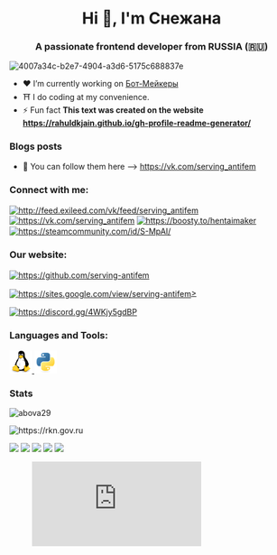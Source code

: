  <h1 align="center">Hi 👋, I'm Снежана</h1>
<h3 align="center">A passionate frontend developer from RUSSIA (🇷🇺)</h3>

<p align="left"> <img src="https://wakatime.com/badge/user/4007a34c-b2e7-4904-a3d6-5175c688837e.svg" alt="4007a34c-b2e7-4904-a3d6-5175c688837e" /> </p>

- ❤ I’m currently working on [Бот-Мейкеры](https://vk.com/serving_antifem)
- ⛩ I do coding at my convenience.
- ⚡ Fun fact **This text was created on the website https://rahuldkjain.github.io/gh-profile-readme-generator/**

### Blogs posts
<!-- BLOG-POST-LIST:START -->
- 📢 You can follow them here --> https://vk.com/serving_antifem
<!-- BLOG-POST-LIST:END -->

<h3 align="left">Connect with me:</h3>
<p align="left">
<a href="http://feed.exileed.com/vk/feed/serving_antifem" target="blank"><img align="center" src="https://github.com/abova29/abova29/blob/main/rss1.jpg" alt="http://feed.exileed.com/vk/feed/serving_antifem" height="50" width="50" /></a>
<a href="https://vk.com/serving_antifem" target="blank"><img align="center" src="https://upload.wikimedia.org/wikipedia/commons/2/21/VK.com-logo.svg" alt="https://vk.com/serving_antifem" height="30" width="40" /></a>
<a href="https://boosty.to/hentaimaker" target="blank"><img align="center" src="https://github.com/abova29/abova29/blob/main/White.svg" alt="https://boosty.to/hentaimaker" height="70" width="70" /></a>
<a href="https://steamcommunity.com/id/S-MpAI/" target="blank"><img align="center" src="https://github.com/abova29/abova29/blob/main/steam.svg" alt="https://steamcommunity.com/id/S-MpAI/" height="190" width="40" /></a></p>


<h3 align="left">Our website:</h3>
<a href="https://github.com/serving-antifem" target="blank"><img align="center" src="https://sun9-58.userapi.com/s/v1/ig2/Lv6o9RfGf2-E7lpQlhFdJgdXmfJ0EjB43DkYgAE88mntcdAYKpIxJJWUtlXiKkYx9SWV7Y5c2MWtbYcaCbEtWbjY.jpg?size=1280x720&quality=95&type=album" alt="https://github.com/serving-antifem" height="80" width="190" /></a></p>
<a href="https://vk.com/serving_antifem" target="blank"><img align="center" src="https://sun9-82.userapi.com/s/v1/ig2/GJua1-irI9DeYZ1nYWu4YyHXFQLEF3ox5M0BAh7ULMx4AVRNke74kbsT7FNmD5TLta02UsoxqFwo72ede1JHfmol.jpg?size=622x776&quality=95&type=album" alt="https://sites.google.com/view/serving-antifem" height="200" width="190" /></a><a href="https://discord.gg/4WKjy5gdBP" target="blank">></p>
<img align="center" src="https://discordapp.com/api/guilds/937054150171197460/embed.png" alt="https://discord.gg/4WKjy5gdBP"  /></a>

<h3 align="left">Languages and Tools:</h3>
<p align="left"> <a href="https://www.linux.org/" target="_blank" rel="noreferrer"> <img src="https://raw.githubusercontent.com/devicons/devicon/master/icons/linux/linux-original.svg" alt="linux" width="40" height="40"/> </a> <a href="https://www.python.org" target="_blank" rel="noreferrer"> <img src="https://raw.githubusercontent.com/devicons/devicon/master/icons/python/python-original.svg" alt="python" width="40" height="40"/> </a></p>

<h3 align="left">Stats</h3>

<p align="left"> <img src="https://komarev.com/ghpvc/?username=abova29&label=Profile%20views&color=0e75b6&style=flat" alt="abova29" /> </p>
<p align="left"> <img src="https://img.shields.io/badge/I%20LOVE-%E2%9D%A4HENTAI-red" alt="https://rkn.gov.ru" /> </p>





 
![](https://github-profile-summary-cards.vercel.app/api/cards/profile-details?username=abova29&theme=solarized_dark)
![](https://github-profile-summary-cards.vercel.app/api/cards/most-commit-language?username=abova29&theme=solarized_dark)
![](https://github-profile-summary-cards.vercel.app/api/cards/repos-per-language?username=abova29&theme=solarized_dark)
![](https://github-profile-summary-cards.vercel.app/api/cards/stats?username=abova29&theme=solarized_dark)
![](https://github-profile-summary-cards.vercel.app/api/cards/productive-time?username=abova29&theme=solarized_dark)

<figure><embed src="https://wakatime.com/share/@Abova29/d01bcab6-ceb2-4288-8b50-447733d9cd4a.svg"></embed></figure>

